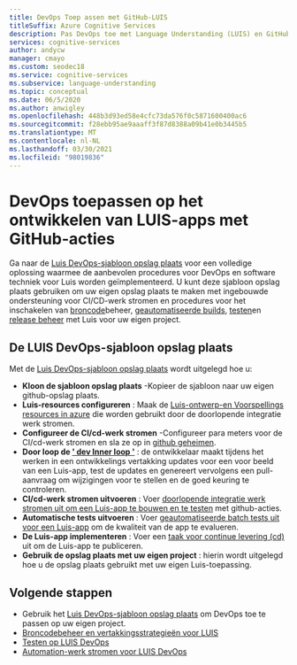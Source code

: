 ```yaml
---
title: DevOps Toep assen met GitHub-LUIS
titleSuffix: Azure Cognitive Services
description: Pas DevOps toe met Language Understanding (LUIS) en GitHub.
services: cognitive-services
author: andycw
manager: cmayo
ms.custom: seodec18
ms.service: cognitive-services
ms.subservice: language-understanding
ms.topic: conceptual
ms.date: 06/5/2020
ms.author: anwigley
ms.openlocfilehash: 448b3d93ed58e4cfc73da576f0c5871600400ac6
ms.sourcegitcommit: f28ebb95ae9aaaff3f87d8388a09b41e0b3445b5
ms.translationtype: MT
ms.contentlocale: nl-NL
ms.lasthandoff: 03/30/2021
ms.locfileid: "98019836"
---
```

# <a name="apply-devops-to-luis-app-development-using-github-actions"></a>DevOps toepassen op het ontwikkelen van LUIS-apps met GitHub-acties

Ga naar de [Luis DevOps-sjabloon opslag plaats](https://github.com/Azure-Samples/LUIS-DevOps-Template) voor een volledige oplossing waarmee de aanbevolen procedures voor DevOps en software techniek voor Luis worden geïmplementeerd. U kunt deze sjabloon opslag plaats gebruiken om uw eigen opslag plaats te maken met ingebouwde ondersteuning voor CI/CD-werk stromen en procedures voor het inschakelen van [broncode](luis-concept-devops-sourcecontrol.md)beheer, [geautomatiseerde builds](luis-concept-devops-automation.md), [testen](luis-concept-devops-testing.md)en [release beheer](luis-concept-devops-automation.md#release-management) met Luis voor uw eigen project.

## <a name="the-luis-devops-template-repo"></a>De LUIS DevOps-sjabloon opslag plaats

Met de [Luis DevOps-sjabloon opslag plaats](https://github.com/Azure-Samples/LUIS-DevOps-Template) wordt uitgelegd hoe u:

* **Kloon de sjabloon opslag plaats** -Kopieer de sjabloon naar uw eigen github-opslag plaats.
* **Luis-resources configureren** : Maak de [Luis-ontwerp-en Voorspellings resources in azure](./luis-how-to-azure-subscription.md) die worden gebruikt door de doorlopende integratie werk stromen.
* **Configureer de CI/cd-werk stromen** -Configureer para meters voor de CI/cd-werk stromen en sla ze op in [github geheimen](https://help.github.com/actions/configuring-and-managing-workflows/creating-and-storing-encrypted-secrets).
* **Door loop de [' dev Inner loop '](/dotnet/architecture/containerized-lifecycle/design-develop-containerized-apps/docker-apps-inner-loop-workflow)** : de ontwikkelaar maakt tijdens het werken in een ontwikkelings vertakking updates voor een voor beeld van een Luis-app, test de updates en genereert vervolgens een pull-aanvraag om wijzigingen voor te stellen en de goed keuring te controleren.
* **CI/cd-werk stromen uitvoeren** : Voer [doorlopende integratie werk stromen uit om een Luis-app te bouwen en te testen](luis-concept-devops-automation.md) met github-acties.
* **Automatische tests uitvoeren** : Voer [geautomatiseerde batch tests uit voor een Luis-app](luis-concept-devops-testing.md) om de kwaliteit van de app te evalueren.
* **De Luis-app implementeren** : Voer een [taak voor continue levering (cd)](luis-concept-devops-automation.md#continuous-delivery-cd) uit om de Luis-app te publiceren.
* **Gebruik de opslag plaats met uw eigen project** : hierin wordt uitgelegd hoe u de opslag plaats gebruikt met uw eigen Luis-toepassing.

## <a name="next-steps"></a>Volgende stappen

* Gebruik het [Luis DevOps-sjabloon opslag plaats](https://github.com/Azure-Samples/LUIS-DevOps-Template) om DevOps toe te passen op uw eigen project.
* [Broncodebeheer en vertakkingsstrategieën voor LUIS](luis-concept-devops-sourcecontrol.md)
* [Testen op LUIS DevOps](luis-concept-devops-testing.md)
* [Automation-werk stromen voor LUIS DevOps](luis-concept-devops-automation.md)
